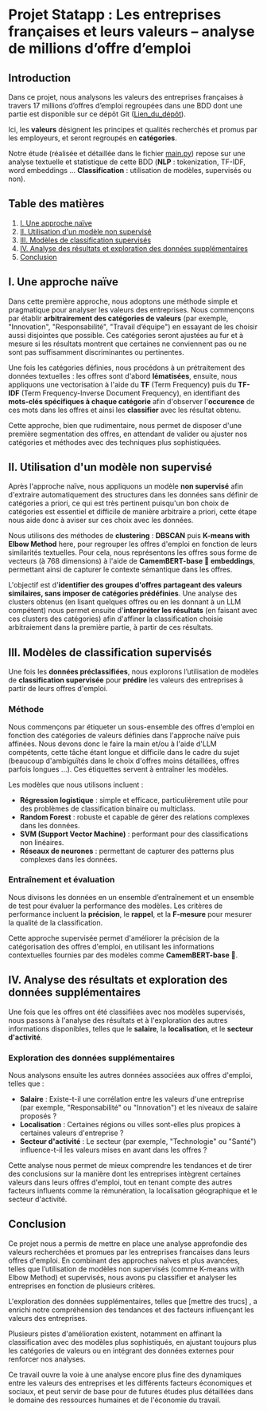 # **Projet Statapp** : Les entreprises françaises et leurs valeurs – analyse de millions d’offre d’emploi 

## **Introduction**  
Dans ce projet, nous analysons les valeurs des entreprises françaises à travers 17 millions d’offres d’emploi regroupées dans une BDD dont une partie est disponible sur ce dépôt Git ([Lien_du_dépôt](https://github.com/philipython/statapp)). 

Ici, les **valeurs** désignent les principes et qualités recherchés et promus par les employeurs, et seront regroupés en **catégories**. 

Notre étude (réalisée et détaillée dans le fichier [main.py](https://github.com/philipython/statapp)) repose sur une analyse textuelle et statistique de cette BDD (**NLP** : tokenization, TF-IDF, word embeddings ...
**Classification** : utilisation de modèles, supervisés ou non).

## Table des matières
1. [I. Une approche naïve](#i-une-approche-naïve)
2. [II. Utilisation d'un modèle non supervisé](#ii-utilisation-dun-modèle-non-supervisé)
3. [III. Modèles de classification supervisés](#iii-modèles-de-classification-supervisés)
4. [IV. Analyse des résultats et exploration des données supplémentaires](#iv-analyse-des-résultats-et-exploration-des-données-supplémentaires)
5. [Conclusion](#conclusion)

## **I. Une approche naïve** 

Dans cette première approche, nous adoptons une méthode simple et pragmatique pour analyser les valeurs des entreprises. Nous commençons par établir **arbitrairement des catégories de valeurs** (par exemple, "Innovation", "Responsabilité", "Travail d’équipe") en essayant de les choisir aussi disjointes que possible. Ces catégories seront ajustées au fur et à mesure si les résultats montrent que certaines ne conviennent pas ou ne sont pas suffisamment discriminantes ou pertinentes.

Une fois les catégories définies, nous procédons à un prétraitement des données textuelles : les offres sont d'abord **lématisées**, ensuite, nous appliquons une vectorisation à l'aide du **TF** (Term Frequency) puis du **TF-IDF** (Term Frequency-Inverse Document Frequency), en identifiant des **mots-clés spécifiques à chaque catégorie** afin d'observer l'**occurence** de ces mots dans les offres et ainsi les **classifier** avec les résultat obtenu.

Cette approche, bien que rudimentaire, nous permet de disposer d'une première segmentation des offres, en attendant de valider ou ajuster nos catégories et méthodes avec des techniques plus sophistiquées.

## **II. Utilisation d'un modèle non supervisé**  

Après l'approche naïve, nous appliquons un modèle **non supervisé** afin d'extraire automatiquement des structures dans les données sans définir de catégories a priori, ce qui est très pertinent puisqu'un bon choix de catégories est essentiel et difficile de manière arbitraire a priori, cette étape nous aide donc à aviser sur ces choix avec les données.

Nous utilisons des méthodes de **clustering** : **DBSCAN** puis **K-means with Elbow Method** here, pour regrouper les offres d'emploi en fonction de leurs similarités textuelles. Pour cela, nous représentons les offres sous forme de vecteurs (à 768 dimensions) à l'aide de **CamemBERT-base 🧀 embeddings**, permettant ainsi de capturer le contexte sémantique dans les offres.  

L'objectif est d'**identifier des groupes d'offres partageant des valeurs similaires, sans imposer de catégories prédéfinies**. Une analyse des clusters obtenus (en lisant quelques offres ou en les donnant à un LLM compétent) nous permet ensuite d'**interpréter les résultats** (en faisant avec ces clusters des catégories) afin d'affiner la classification choisie arbitraiement dans la première partie, à partir de ces résultats.

## **III. Modèles de classification supervisés**

Une fois les **données préclassifiées**, nous explorons l’utilisation de modèles de **classification supervisée** pour **prédire** les valeurs des entreprises à partir de leurs offres d'emploi.

### **Méthode**

Nous commençons par étiqueter un sous-ensemble des offres d'emploi en fonction des catégories de valeurs définies dans l'approche naïve puis affinées. Nous devons donc le faire la main et/ou à l'aide d'LLM compétents, cette tâche étant longue et difficile dans le cadre du sujet (beaucoup d'ambiguïtés dans le choix d'offres moins détaillées, offres parfois longues ...). Ces étiquettes servent à entraîner les modèles.

Les modèles que nous utilisons incluent :  
- **Régression logistique** : simple et efficace, particulièrement utile pour des problèmes de classification binaire ou multiclass.  
- **Random Forest** : robuste et capable de gérer des relations complexes dans les données.  
- **SVM (Support Vector Machine)** : performant pour des classifications non linéaires.  
- **Réseaux de neurones** : permettant de capturer des patterns plus complexes dans les données.

### **Entraînement et évaluation**

Nous divisons les données en un ensemble d’entraînement et un ensemble de test pour évaluer la performance des modèles. Les critères de performance incluent la **précision**, le **rappel**, et la **F-mesure** pour mesurer la qualité de la classification.

Cette approche supervisée permet d'améliorer la précision de la catégorisation des offres d'emploi, en utilisant les informations contextuelles fournies par des modèles comme **CamemBERT-base 🧀**.

## **IV. Analyse des résultats et exploration des données supplémentaires**

Une fois que les offres ont été classifiées avec nos modèles supervisés, nous passons à l'analyse des résultats et à l'exploration des autres informations disponibles, telles que le **salaire**, la **localisation**, et le **secteur d'activité**.

### **Exploration des données supplémentaires**

Nous analysons ensuite les autres données associées aux offres d'emploi, telles que :  
- **Salaire** : Existe-t-il une corrélation entre les valeurs d'une entreprise (par exemple, "Responsabilité" ou "Innovation") et les niveaux de salaire proposés ?
- **Localisation** : Certaines régions ou villes sont-elles plus propices à certaines valeurs d'entreprise ?  
- **Secteur d'activité** : Le secteur (par exemple, "Technologie" ou "Santé") influence-t-il les valeurs mises en avant dans les offres ?

Cette analyse nous permet de mieux comprendre les tendances et de tirer des conclusions sur la manière dont les entreprises intègrent certaines valeurs dans leurs offres d'emploi, tout en tenant compte des autres facteurs influents comme la rémunération, la localisation géographique et le secteur d'activité.

## **Conclusion**

Ce projet nous a permis de mettre en place une analyse approfondie des valeurs recherchées et promues par les entreprises francaises dans leurs offres d'emploi. En combinant des approches naïves et plus avancées, telles que l’utilisation de modèles non supervisés (comme K-means with Elbow Method) et supervisés, nous avons pu classifier et analyser les entreprises en fonction de plusieurs critères.

L'exploration des données supplémentaires, telles que [mettre des trucs] , a enrichi notre compréhension des tendances et des facteurs influençant les valeurs des entreprises. 

Plusieurs pistes d'amélioration existent, notamment en affinant la classification avec des modèles plus sophistiqués, en ajustant toujours plus les catégories de valeurs ou en intégrant des données externes pour renforcer nos analyses. 

Ce travail ouvre la voie à une analyse encore plus fine des dynamiques entre les valeurs des entreprises et les différents facteurs économiques et sociaux, et peut servir de base pour de futures études plus détaillées dans le domaine des ressources humaines et de l'économie du travail.
